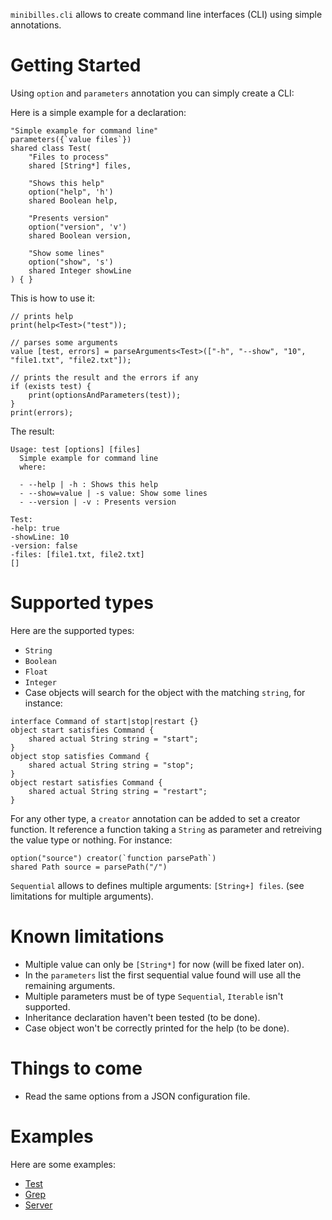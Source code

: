`minibilles.cli` allows to create command line interfaces (CLI) using simple annotations.

# Getting Started

Using `option` and `parameters` annotation you can simply create a CLI:

Here is a simple example for a declaration:

```ceylon
"Simple example for command line"
parameters({`value files`})
shared class Test(
	"Files to process"
	shared [String*] files,
	
	"Shows this help"
	option("help", 'h')
	shared Boolean help,
	
	"Presents version"
	option("version", 'v')
	shared Boolean version,
	
	"Show some lines"
	option("show", 's')
	shared Integer showLine
) { }
```

This is how to use it:

```ceylon
// prints help
print(help<Test>("test"));

// parses some arguments
value [test, errors] = parseArguments<Test>(["-h", "--show", "10", "file1.txt", "file2.txt"]);

// prints the result and the errors if any
if (exists test) {
	print(optionsAndParameters(test));
}
print(errors);
```

The result:

```
Usage: test [options] [files]
  Simple example for command line
  where:
    
  - --help | -h : Shows this help
  - --show=value | -s value: Show some lines
  - --version | -v : Presents version

Test:
-help: true
-showLine: 10
-version: false
-files: [file1.txt, file2.txt]
[]
```

# Supported types

Here are the supported types:

- `String`
- `Boolean`
- `Float`
- `Integer`
- Case objects will search for the object with the matching `string`, for instance:

```ceylon
interface Command of start|stop|restart {}
object start satisfies Command { 
	shared actual String string = "start";
}
object stop satisfies Command {
	shared actual String string = "stop";
}
object restart satisfies Command {
	shared actual String string = "restart";
}
```

For any other type, a `creator` annotation can be added to set a creator function. It reference a function taking a `String` as parameter and retreiving the value type or nothing. For instance:

```ceylon
option("source") creator(`function parsePath`)
shared Path source = parsePath("/")
```

`Sequential` allows to defines multiple arguments: `[String+] files`. (see limitations for multiple arguments).

# Known limitations

- Multiple value can only be `[String*]` for now (will be fixed later on).
- In the `parameters` list the first sequential value found will use all the remaining arguments.
- Multiple parameters must be of type `Sequential`, `Iterable` isn't supported.
- Inheritance declaration haven't been tested (to be done).
- Case object won't be correctly printed for the help (to be done).

# Things to come

- Read the same options from a JSON configuration file.

# Examples

Here are some examples:

- [Test](https://github.com/jeancharles-roger/minibilles.cli/blob/master/source/examples/minibilles/cli/test.ceylon)
- [Grep](https://github.com/jeancharles-roger/minibilles.cli/blob/master/source/examples/minibilles/cli/grep.ceylon)
- [Server](https://github.com/jeancharles-roger/minibilles.cli/blob/master/source/examples/minibilles/cli/server.ceylon)

